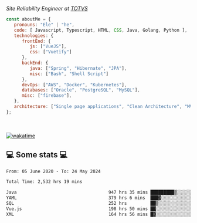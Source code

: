 <p><em>Site Reliability Engineer at <a href="https://www.totvs.com/">TOTVS</a></br>
</em></p>


```javascript
const aboutMe = {
   pronouns: "Ele" | "he",
   code: [ Javascript, Typescript, HTML, CSS, Java, Golang, Python ],
   technologies: {
      frontEnd: {
         js: ["VueJS"],
         css: ["Vuetify"]
      },
      backEnd: {
         java: ["Spring", "Hibernate", "JPA"],
         misc: ["Bash", "Shell Script"]
      },
      devOps: ["AWS", "Docker", "Kubernetes"],
      databases: ["Oracle", "PostgreSQL", "MySQL"],
      misc: ["firebase"],
   },
   architecture: ["Single page applications", "Clean Architecture", "MVC", "Microservices"],
};
```
</br></br>
[![wakatime](https://wakatime.com/badge/user/a3a8ed06-d304-4d6b-bc86-4adc418cdea7.svg)](https://wakatime.com/@a3a8ed06-d304-4d6b-bc86-4adc418cdea7)
<h2>💻 Some stats 💻</h2>

<!--START_SECTION:waka-->

```txt
From: 05 June 2020 - To: 24 May 2024

Total Time: 2,532 hrs 19 mins

Java                                   947 hrs 35 mins █████████▒░░░░░░░░░░░░░░░   37.42 %
YAML                                   379 hrs 6 mins  ███▓░░░░░░░░░░░░░░░░░░░░░   14.97 %
SQL                                    252 hrs         ██▒░░░░░░░░░░░░░░░░░░░░░░   09.95 %
Vue.js                                 198 hrs 50 mins ██░░░░░░░░░░░░░░░░░░░░░░░   07.85 %
XML                                    164 hrs 56 mins █▓░░░░░░░░░░░░░░░░░░░░░░░   06.51 %
```

<!--END_SECTION:waka-->
